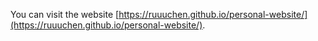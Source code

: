 You can visit the website [https://ruuuchen.github.io/personal-website/](https://ruuuchen.github.io/personal-website/).
